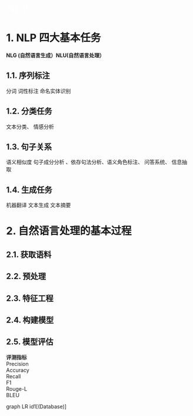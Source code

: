 <font face="微软雅黑" color=white size=6>NLP</font><br/>
# 1. NLP 四大基本任务
**NLG (自然语言生成）NLU(自然语言处理）**
## 1.1. 序列标注
分词 词性标注 命名实体识别

## 1.2. 分类任务
文本分类、 情感分析

## 1.3. 句子关系
语义相似度 句子成分分析 、依存句法分析、语义角色标注、 问答系统、 信息抽取

## 1.4. 生成任务
机器翻译 文本生成 文本摘要




# 2. 自然语言处理的基本过程

## 2.1. 获取语料

## 2.2. 预处理

## 2.3. 特征工程

## 2.4. 构建模型

## 2.5. 模型评估

**评测指标**<br/>
Precision <br/>
Accuracy<br/>
Recall<br/>
F1<br/>
Rouge-L<br/>
BLEU<br/>

graph LR
    id1[(Database)]
